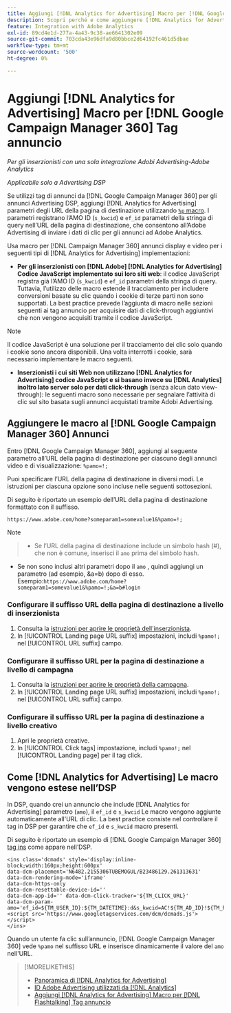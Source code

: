 ```yaml
---
title: Aggiungi [!DNL Analytics for Advertising] Macro per [!DNL Google Campaign Manager 360] Tag annuncio
description: Scopri perché e come aggiungere [!DNL Analytics for Advertising] macro per [!DNL Google Campaign Manager 360] tag annuncio
feature: Integration with Adobe Analytics
exl-id: 89cd4e1d-277a-4a43-9c38-ae6641302e09
source-git-commit: 703cda43e96dfa9d80bbce2d64192fc461d5dbae
workflow-type: tm+mt
source-wordcount: '500'
ht-degree: 0%

---
```


# Aggiungi [!DNL Analytics for Advertising] Macro per [!DNL Google Campaign Manager 360] Tag annuncio

*Per gli inserzionisti con una sola integrazione Adobi Advertising-Adobe Analytics*

*Applicabile solo a Advertising DSP*

Se utilizzi tag di annunci da [!DNL Google Campaign Manager 360] per gli annunci Advertising DSP, aggiungi [!DNL Analytics for Advertising] parametri degli URL della pagina di destinazione utilizzando [`%p` macro](https://support.google.com/campaignmanager/table/6096962). I parametri registrano l’AMO ID (`s_kwcid`) e `ef_id` parametri della stringa di query nell’URL della pagina di destinazione, che consentono all’Adobe Advertising di inviare i dati di clic per gli annunci ad Adobe Analytics.

Usa macro per [!DNL Campaign Manager 360] annunci display e video per i seguenti tipi di [!DNL Analytics for Advertising] implementazioni:

* **Per gli inserzionisti con [!DNL Adobe] [!DNL Analytics for Advertising] Codice JavaScript implementato sui loro siti web**: il codice JavaScript registra già l’AMO ID (`s_kwcid`) e `ef_id` parametri della stringa di query. Tuttavia, l’utilizzo delle macro estende il tracciamento per includere conversioni basate su clic quando i cookie di terze parti non sono supportati. La best practice prevede l’aggiunta di macro nelle sezioni seguenti ai tag annuncio per acquisire dati di click-through aggiuntivi che non vengono acquisiti tramite il codice JavaScript.

>[!NOTE]
>
>Il codice JavaScript è una soluzione per il tracciamento dei clic solo quando i cookie sono ancora disponibili. Una volta interrotti i cookie, sarà necessario implementare le macro seguenti.

* **Inserzionisti i cui siti Web non utilizzano [!DNL Analytics for Advertising] codice JavaScript e si basano invece su [!DNL Analytics] inoltro lato server solo per dati click-through** (senza alcun dato view-through): le seguenti macro sono necessarie per segnalare l’attività di clic sul sito basata sugli annunci acquistati tramite Adobi Advertising.

## Aggiungere le macro al [!DNL Google Campaign Manager 360] Annunci

Entro [!DNL Google Campaign Manager 360], aggiungi al seguente parametro all’URL della pagina di destinazione per ciascuno degli annunci video e di visualizzazione: `%pamo=!;`

Puoi specificare l’URL della pagina di destinazione in diversi modi. Le istruzioni per ciascuna opzione sono incluse nelle seguenti sottosezioni.

Di seguito è riportato un esempio dell’URL della pagina di destinazione formattato con il suffisso.

```
https://www.adobe.com/home?someparam1=somevalue1&%pamo=!;
```

>[!NOTE]
>
>>* Se l’URL della pagina di destinazione include un simbolo hash (#), che non è comune, inserisci il `amo` prima del simbolo hash.
>* Se non sono inclusi altri parametri dopo il `amo` , quindi aggiungi un parametro (ad esempio, &amp;a=b) dopo di esso. Esempio:`https://www.adobe.com/home?someparam1=somevalue1&%pamo=!;&a=b#login`

### Configurare il suffisso URL della pagina di destinazione a livello di inserzionista

1. Consulta la [istruzioni per aprire le proprietà dell&#39;inserzionista](https://support.google.com/campaignmanager/answer/2829344).
1. In [!UICONTROL Landing page URL suffix] impostazioni, includi `%pamo!;` nel [!UICONTROL URL suffix] campo.

### Configurare il suffisso URL per la pagina di destinazione a livello di campagna

1. Consulta la [istruzioni per aprire le proprietà della campagna](https://support.google.com/campaignmanager/answer/2838056#set).
1. In [!UICONTROL Landing page URL suffix] impostazioni, includi `%pamo!;` nel [!UICONTROL URL suffix] campo.

### Configurare il suffisso URL per la pagina di destinazione a livello creativo

1. Apri le proprietà creative.
1. In [!UICONTROL Click tags] impostazione, includi `%pamo!;` nel [!UICONTROL Landing page] per il tag click.

## Come [!DNL Analytics for Advertising] Le macro vengono estese nell’DSP

In DSP, quando crei un annuncio che include [!DNL Analytics for Advertising] parametro (`amo`), il `ef_id` e `s_kwcid` Le macro vengono aggiunte automaticamente all&#39;URL di clic. La best practice consiste nel controllare il tag in DSP per garantire che `ef_id` e `s_kwcid` macro presenti.

Di seguito è riportato un esempio di [!DNL Google Campaign Manager 360] [tag ins](https://support.google.com/campaignmanager/answer/6080468) come appare nell’DSP.

```
<ins class='dcmads' style='display:inline-block;width:160px;height:600px'
data-dcm-placement='N6482.2155306TUBEMOGUL/B23486129.261313631'
data-dcm-rendering-mode='iframe'
data-dcm-https-only
data-dcm-resettable-device-id=''
data-dcm-app-id='' data-dcm-click-tracker='${TM_CLICK_URL}'
data-dcm-param-amo='ef_id=${TM_USER_ID}:${TM_DATETIME}:d&s_kwcid=AC!${TM_AD_ID}!${TM_PLACEMENT_ID}'>
<script src='https://www.googletagservices.com/dcm/dcmads.js'></script>
</ins>
```

Quando un utente fa clic sull’annuncio, [!DNL Google Campaign Manager 360] vede `%pamo` nel suffisso URL e inserisce dinamicamente il valore del `amo` nell&#39;URL.

>[!MORELIKETHIS]
>
>* [Panoramica di [!DNL Analytics for Advertising]](overview.md)
>* [ID Adobe Advertising utilizzati da [!DNL Analytics]](/help/integrations/analytics/ids.md)
>* [Aggiungi [!DNL Analytics for Advertising] Macro per [!DNL Flashtalking] Tag annuncio](macros-flashtalking.md)
